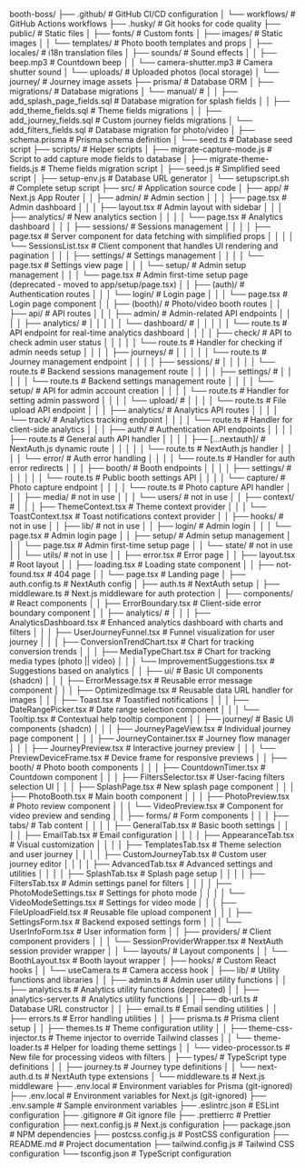 booth-boss/
├── .github/                                    # GitHub CI/CD configuration
│   └── workflows/                              # GitHub Actions workflows
├── .husky/                                     # Git hooks for code quality
├── public/                                     # Static files
│   ├── fonts/                                  # Custom fonts
│   ├── images/                                 # Static images
│   │   └── templates/                          # Photo booth templates and props
│   ├── locales/                                # i18n translation files
│   ├── sounds/                                 # Sound effects
│   │   ├── beep.mp3                            # Countdown beep
│   │   └── camera-shutter.mp3                  # Camera shutter sound
│   └── uploads/                                # Uploaded photos (local storage)
│       └── journey/                            # Journey image assets
├── prisma/                                     # Database ORM
│   ├── migrations/                             # Database migrations
│       └── manual/                             #
│   │       ├── add_splash_page_fields.sql      # Database migration for splash fields
│   │       ├── add_theme_fields.sql            # Theme fields migrations
│   │       ├── add_journey_fields.sql          # Custom journey fields migrations
│           └── add_filters_fields.sql          # Database migration for photo/video 
│   ├── schema.prisma                           # Prisma schema definition
│   └── seed.ts                                 # Database seed script
├── scripts/                                    # Helper scripts
│   ├── migrate-capture-mode.js                 # Script to add capture mode fields to database
│   ├── migrate-theme-fields.js                 # Theme fields migration script
│   ├── seed.js                                 # Simplified seed script
│   ├── setup-env.js                            # Database URL generator
│   └── setupscript.sh                          # Complete setup script
├── src/                                        # Application source code
│   ├── app/                                    # Next.js App Router
│   │   ├── admin/                              # Admin section
│   │   │   ├── page.tsx                        # Admin dashboard
│   │   │   ├── layout.tsx                      # Admin layout with sidebar
│   │   │   ├── analytics/                      # New analytics section
│   │   │   │   └── page.tsx                    # Analytics dashboard
│   │   │   ├── sessions/                       # Sessions management
│   │   │   │   ├── page.tsx                    # Server component for data fetching with simplified props
│   │   │   │   └── SessionsList.tsx            # Client component that handles UI rendering and pagination
│   │   │   ├── settings/                       # Settings management
│   │   │   │   └── page.tsx                    # Settings view page
│   │   │   └── setup/                          # Admin setup management 
│   │   │       └── page.tsx                    # Admin first-time setup page (deprecated - moved to app/setup/page.tsx)
│   │   ├── (auth)/                             # Authentication routes
│   │   │   └── login/                          # Login page
│   │   │       └── page.tsx                    # Login page component
│   │   ├── (booth)/                            # Photo/video booth routes
│   │   ├── api/                                # API routes
│   │   │   ├── admin/                          # Admin-related API endpoints
│   │   │   │   ├── analytics/                  #
│   │   │   │   │   └── dashboard/              #
│   │   │   │   │       └── route.ts            # API endpoint for real-time analytics dashboard
│   │   │   │   ├── check/                      # API to check admin user status
│   │   │   │   │   └── route.ts                # Handler for checking if admin needs setup
│   │   │   │   ├── journeys/                   # 
│   │   │   │   │   └── route.ts                # Journey management endpoint
│   │   │   │   ├── sessions/                   # 
│   │   │   │   │   └── route.ts                # Backend sessions management route
│   │   │   │   ├── settings/                   # 
│   │   │   │   │   └── route.ts                # Backend settings management route
│   │   │   │   └── setup/                      # API for admin account creation
│   │   │   │       └── route.ts                # Handler for setting admin password
│   │   │   │   └── upload/                     # 
│   │   │   │       └── route.ts                # File upload API endpoint
│   │   │   ├── analytics/                      # Analytics API routes
│   │   │   │   └── track/                      # Analytics tracking endpoint
│   │   │   │       └── route.ts                # Handler for client-side analytics
│   │   │   ├── auth/                           # Authentication API endpoints
│   │   │   │   ├── route.ts                    # General auth API handler
│   │   │   │   ├── [...nextauth]/              # NextAuth.js dynamic route
│   │   │   │   │   └── route.ts                # NextAuth.js handler
│   │   │   │   └── error/                      # Auth error handling
│   │   │   │       └── route.ts                # Handler for auth error redirects
│   │   │   ├── booth/                          # Booth endpoints
│   │   │   │   ├── settings/                   #
│   │   │   │   │   └── route.ts                # Public booth settings API
│   │   │   │   └── capture/                    # Photo capture endpoint
│   │   │   │       └── route.ts                # Photo capture API handler
│   │   │   ├── media/                          # not in use
│   │   │   └── users/                          # not in use
│   │   ├── context/                            # 
│   │   │   ├── ThemeContext.tsx                # Theme context provider
│   │   │   └── ToastContext.tsx                # Toast notifications context provider
│   │   ├── hooks/                              # not in use
│   │   ├── lib/                                # not in use
│   │   ├── login/                              # Admin login
│   │   │   └── page.tsx                        # Admin login page
│   │   ├── setup/                              # Admin setup management 
│   │   │   └── page.tsx                        # Admin first-time setup page
│   │   └── state/                              # not in use
│   │   └── utils/                              # not in use
│   │   ├── error.tsx                           # Error page
│   │   ├── layout.tsx                          # Root layout
│   │   ├── loading.tsx                         # Loading state component
│   │   ├── not-found.tsx                       # 404 page
│   │   └── page.tsx                            # Landing page
│   ├── auth.config.ts                          # NextAuth config
│   ├── auth.ts                                 # NextAuth setup
│   ├── middleware.ts                           # Next.js middleware for auth protection
│   ├── components/                             # React components
│   │   ├── ErrorBoundary.tsx                   # Client-side error boundary component
│   │   ├── analytics/                          # 
│   │   │   ├── AnalyticsDashboard.tsx          # Enhanced analytics dashboard with charts and filters
│   │   │   ├── UserJourneyFunnel.tsx           # Funnel visualization for user journey
│   │   │   ├── ConversionTrendChart.tsx        # Chart for tracking conversion trends
│   │   │   ├── MediaTypeChart.tsx              # Chart for tracking media types (photo || video)
│   │   │   └── ImprovementSuggestions.tsx      # Suggestions based on analytics 
│   │   ├── ui/                                 # Basic UI components (shadcn)
│   │   │   ├── ErrorMessage.tsx                # Reusable error message component
│   │   │   ├── OptimizedImage.tsx              # Reusable data URL handler for images
│   │   │   ├── Toast.tsx                       # Toastified notifications
│   │   │   ├── DateRangePicker.tsx             # Date range selection component
│   │   │   └── Tooltip.tsx                     # Contextual help tooltip component
│   │   ├── journey/                            # Basic UI components (shadcn)
│   │   │   ├── JourneyPageView.tsx             # Individual journey page component
│   │   │   ├── JourneyContainer.tsx            # Journey flow manager
│   │   │   ├── JourneyPreview.tsx              # Interactive journey preview
│   │   │   └── PreviewDeviceFrame.tsx          # Device frame for responsive previews
│   │   ├── booth/                              # Photo booth components
│   │   │   ├── CountdownTimer.tsx              # Countdown component
│   │   │   ├── FiltersSelector.tsx             # User-facing filters selection UI
│   │   │   ├── SplashPage.tsx                  # New splash page component
│   │   │   ├── PhotoBooth.tsx                  # Main booth component
│   │   │   ├── PhotoPreview.tsx                # Photo review component
│   │   │   └── VideoPreview.tsx                # Component for video preview and sending
│   │   ├── forms/                              # Form components
│   │   │   ├── tabs/                           # Tab content
│   │   │   │   ├── GeneralTab.tsx              # Basic booth settings
│   │   │   │   ├── EmailTab.tsx                # Email configuration
│   │   │   │   ├── AppearanceTab.tsx           # Visual customization
│   │   │   │   ├── TemplatesTab.tsx            # Theme selection and user journey
│   │   │   │   ├── CustomJourneyTab.tsx        # Custom user journey editor
│   │   │   │   ├── AdvancedTab.tsx             # Advanced settings and utilities
│   │   │   │   ├── SplashTab.tsx               # Splash page setup
│   │   │   │   ├── FiltersTab.tsx              # Admin settings panel for filters
│   │   │   │   ├── PhotoModeSettings.tsx       # Settings for photo mode
│   │   │   │   └── VideoModeSettings.tsx       # Settings for video mode
│   │   │   ├── FileUploadField.tsx             # Reusable file upload component
│   │   │   ├── SettingsForm.tsx                # Backend exposed settings form
│   │   │   └── UserInfoForm.tsx                # User information form
│   │   ├── providers/                          # Client component providers
│   │   │   └── SessionProviderWrapper.tsx      # NextAuth session provider wrapper
│   │   └── layouts/                            # Layout components
│   │       └── BoothLayout.tsx                 # Booth layout wrapper
│   ├── hooks/                                  # Custom React hooks
│   │   └── useCamera.ts                        # Camera access hook
│   ├── lib/                                    # Utility functions and libraries
│   │   ├── admin.ts                            # Admin user utility functions
│   │   ├── analytics.ts                        # Analytics utility functions (deprecated)
│   │   ├── analytics-server.ts                 # Analytics utility functions
│   │   ├── db-url.ts                           # Database URL constructor
│   │   ├── email.ts                            # Email sending utilities
│   │   ├── errors.ts                           # Error handling utilities
│   │   ├── prisma.ts                           # Prisma client setup
│   │   ├── themes.ts                           # Theme configuration utility
│   │   ├── theme-css-injector.ts               # Theme injector to override Tailwind classes
│   │   └── theme-loader.ts                     # Helper for loading theme settings
│   │   └── video-processor.ts                  # New file for processing videos with filters
│   ├── types/                                  # TypeScript type definitions
│   │   ├── journey.ts                          # Journey type definitions
│   │   └── next-auth.d.ts                      # NextAuth type extensions
│   └── middleware.ts                           # Next.js middleware
├── .env.local                                  # Environment variables for Prisma (git-ignored)
├── .env.local                                  # Environment variables for Next.js (git-ignored)
├── .env.sample                                 # Sample environment variables
├── .eslintrc.json                              # ESLint configuration
├── .gitignore                                  # Git ignore file
├── .prettierrc                                 # Prettier configuration
├── next.config.js                              # Next.js configuration
├── package.json                                # NPM dependencies
├── postcss.config.js                           # PostCSS configuration
├── README.md                                   # Project documentation
├── tailwind.config.js                          # Tailwind CSS configuration
└── tsconfig.json                               # TypeScript configuration